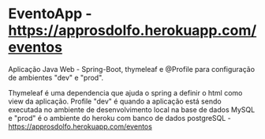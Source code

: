 # EventoApp - https://approsdolfo.herokuapp.com/eventos

Aplicação Java Web - Spring-Boot, thymeleaf e @Profile para configuração de ambientes "dev" e "prod".

Thymeleaf é uma dependencia que ajuda o spring a definir o html como view da aplicação.
Profile "dev" é quando a aplicação está sendo executada no ambiente de desenvolvimento local na base de dados MySQL
e "prod" é o ambiente do heroku com banco de dados postgreSQL - https://approsdolfo.herokuapp.com/eventos
